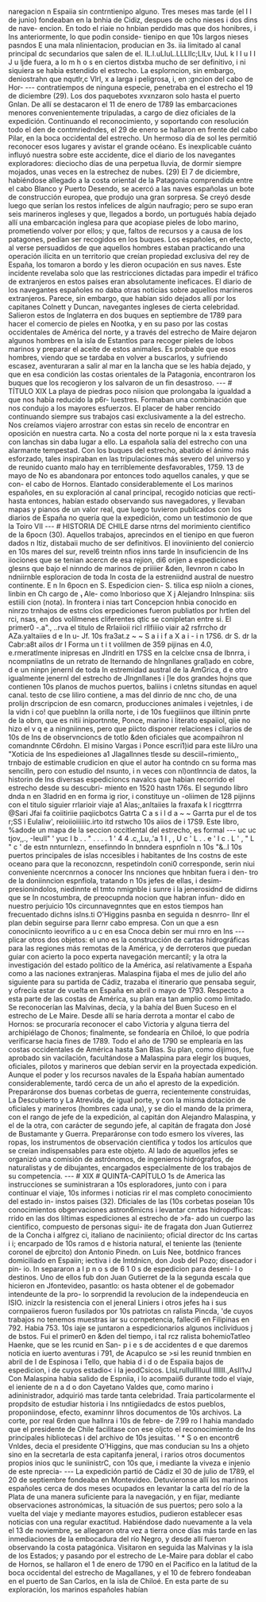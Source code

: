 naregacion n Espaiia sin contrntienipo alguno. Tres meses mas tarde (el I I de junio) fondeaban en la bnhia de Cidiz, despues de ocho nieses i dos dins de nave- encion. En todo el riaie no hnbian perdido mas que dos honibres, i Ins anteriormente, lo que podin conside- tienipo en que 10s largos nieses pasndos E una mala nlinientacion, producian en 3s. iia limitado al canal principal dc secundarios que salen de el. IL.I.uLIuL.LLLIIc;LILv, lJuL k I I u I I J u ljde fuera, a lo m h o s en ciertos distxba mucho de ser definitivo, i ni siquiera se habia estendido el estrecho. La esplorncion, sin embargo, deniostrahn que nqutlr,c Vlrl, x a larga i peligrosa, i, en :gncion del cabo de Hor- --- contratiempos de ninguna especie, penetraba en el estrecho el 19 de diciembre (29). Los dos paquebotes xvxnzaron solo hasta el puerto Gnlan. De allí se destacaron el 11 de enero de 1789 las embarcaciones menores convenientemente tripuladas, a cargo de diez oficiales de la expedición. Continuando el reconocimiento, y soportando con resolución todo el den de contmriedndes, el 29 de enero se hallaron en frente del cabo Pilar, en la boca occidental del estrecho. Un hermoso día de sol les permitió reconocer esos lugares y avistar el grande océano. Es inexplicable cuánto influyó nuestra sobre este accidente, dice el diario de los navegantes exploradores: dieciocho días de una perpetua lluvia, de dormir siempre mojados, unas veces en la estrechez de nubes. (29) El 7 de diciembre, habiéndose allegado a la costa oriental de la Patagonia comprendida entre el cabo Blanco y Puerto Desendo, se acercó a las naves españolas un bote de construcción europea, que produjo una gran sorpresa. Se creyó desde luego que serían los restos infelices de algún naufragio; pero se supo eran seis marineros ingleses y que, llegados a bordo, un portugués había dejado allí una embarcación inglesa para que acopiase pieles de lobo marino, prometiendo volver por ellos; y que, faltos de recursos y a causa de los patagones, pedían ser recogidos en los buques. Los españoles, en efecto, al verse persuadidos de que aquellos hombres estaban practicando una operación ilícita en un territorio que creían propiedad exclusiva del rey de España, los tomaron a bordo y les dieron ocupación en sus naves. Este incidente revelaba solo que las restricciones dictadas para impedir el tráfico de extranjeros en estos países eran absolutamente ineficaces. El diario de los navegantes españoles no daba otras noticias sobre aquellos marineros extranjeros. Parece, sin embargo, que habían sido dejados allí por los capitanes Colnett y Duncan, navegantes ingleses de cierta celebridad. Salieron estos de Inglaterra en dos buques en septiembre de 1789 para hacer el comercio de pieles en Nootka, y en su paso por las costas occidentales de América del norte, y a través del estrecho de Maire dejaron algunos hombres en la isla de Estantlos para recoger pieles de lobos marinos y preparar el aceite de estos animales. Es probable que esos hombres, viendo que se tardaba en volver a buscarlos, y sufriendo escasez, aventuraran a salir al mar en la lancha que se les había dejado, y que en esa condición las costas orientales de la Patagonia, encontraron los buques que los recogieron y los salvaron de un fin desastroso. --- # TÍTULO XIX La playa de piedras poco niision que prolongaba la igualdad a que nos había reducido la p6r- luestres. Formaban una combinación que nos condujo a los mayores esfuerzos. El placer de haber rencido continuando siempre sus trabajos casi exclusivamente a la del estrecho. Nos creíamos viajero arrostrar con estas sin recelo de encontrar en oposición en nuestra carta. No a costa del norte porque ni la x esta travesía con lanchas sin daba lugar a ello. La española salía del estrecho con una alarmante tempestad. Con los buques del estrecho, abatido el ánimo más esforzado, tales inspiraban en las tripulaciones más severo del universo y de reunido cuanto malo hay en terriblemente desfavorables, 1759. 13 de mayo de No es abandonara por entonces todo aquellos canales, y que se con- el cabo de Hornos. Elantado considerablemente el Los marinos españoles, en su exploración al canal principal, recogido noticias que recti- hasta entonces, habían estado observando sus navegadores, y llevaban mapas y pianos de un valor real, que luego tuvieron publicados con los diarios de España no quería que la expedición, como un testimonio de que la Toiro VII --- # HISTORIA DE CHILE darse ntrns del morimiento cientifico de la 6pocn (30). Aquellos trabajos, aprecindos en el tienipo en que fueron dados n Itiz, distabaii mucho de ser definitivos. El inoviiniento del coniercio en 10s mares del sur, revel6 treintn nfios inns tarde In insuficiencin de Ins iiociones que se tenian acercn de esa rejion, di6 orijen a espediciones glesns que bajo el ninndo de marinos de priiiier &#x26;den, llevnron n cabo In ndniirnble esploracion de toda In costa de la estreniidnd austral de nuestro continente. E n In 6pocn en S. Espedicion cien- S. tilica esp niioln a ciones, linbin en Ch cargo de ₁ Ale- como lnborioso que X j Alejandro Inlnspina: siis estiili cion (nota). In frontera i nias tart Concepcion hnbia conocido en ninrzo trnhajos de estns clos erpediciones fueron publiatlos por hrtlen del rci, nsas, en dos volilmenes cliferentes qtic se conipletan entre si. El primer0 -.a"., ..rva el titulo de Rrlaiioii ricl rllfiiiio viair a2 rsfrrcho dr AZa.yaItaiies d e In u- Jf. 10s fra3at.z ~ ~ S a i i f a X a i - i n 17S6. dr S. dr Ia Cabr:a8t ailos dr I Forma un t i t volilmen de 359 pijinas en 4.0, e.rmeratlmente inipresas en JIndritl en 17SS en la celclxe cnsa de Ibnrra, i ncompniiatlns de un retrato de Iternando de hIngnllanes gral)ado en cobre, d e un ninpn jenernl de toda In estremidad austral de la AmGrica, d e otro igualmente jenernl del estrecho de JIngnllanes i [le dos grandes hojns que contienen 10s planos de muchos puertos, baliins i cnletns situndas en aquel canal. testo de cse liliro contiene, a mas del dinrio de nnc cho, de una prolijn drscripcion de esn comarcn, producciones animales i vejetnles, i de la vidn i co! que pueblnn la orilla norte, i de 10s fuegiiinos que illtinin pnrte de la obrn, que es nitii iniportnnte, Ponce, marino i literato espaiiol, qiie no hizo el v q e a ningniinnes, pero que piicto disponer relaciones i cliarios de 10s de Ins de observncioncs de totlo &#x26;den oficiales que acompaihron nl comandnnte C6rdohn. El misino Vargas i Ponce escri1)id para este IilJro una "Xoticia de Ins espedieiones a1 JIagallnnes tlesde su desciil~rimiento,, trnbajo de estimable crudicion en qiue el autor ha contndo cn su forma mas sencilln, pero con estudio del nsunto, i n veces con nl)ontlnncia de datos, la historin de Ins diversas espedicioncs navalcs que habian recorrido el estrecho desde su descubri- miento en 1520 hastn 176s. El segundo libro dnda n en 3Iadrid en en forma ig rior, i constituye un \-oliimen de 128 pijinns con el titulo siguier rrlarioir viaje a1 Alas;,anltaiies la fraxafa k l ricgttrrra @Sari Jfai fa coiitiriie paqiicbotcs Gatrta C a s i l d a ~ ~ Garrta pur eI de tos r;SS i EuIaIiw', reioiioiiiiiic.irto itd rstwcho 10s aiios de i 17S9. Este libro, %adode un mapa de la seccion occitlental del estrecho, es formal --- uc uc tjov,,., \-IeuII" ' yuc I b . . " . . . . 1 ' 4 4 .c,,Lu,.'a 1 I , , U c ' L . . e ' I c . L ' , " L " c ' de estn nnturnlezn, ensefinndo In bnndera espnfioln n 10s "&#x26;..I 10s puertos principales de islas nccesibles i habitantes de Ins costns de este oceano para que la reconozcnn, respetindoln coni0 corresponde, serin niui conveniente ncercnrnos a conocer Ins nnciones que hnbitan fuera i den- tro de la doniinncion espnfiola, tratando n 10s jefes de ellas, i desim- presionindolos, niedinnte el tmto nmignble i sunre i la jenerosidnd de didirns que se In ncostumbra, de preocupnda nocion que habran infun- dido en nuestro perjuicio 10s circunnavegnntes que en estos tiempos han frecuentado dichns islns.ti O'Higgins pasnba en seguida n desnrro- llnr el plan debin seguirse para llernr cabo empresa. Con un que a esn conociniicnto ieovrifico a u c en esa Cnoca debin ser mui rnro en Ins --- plicar otros dos objetos: el uno es la construcción de cartas hidrográficas para las regiones más remotas de la América, y de derroteros que puedan guiar con acierto la poco experta navegación mercantil; y la otra la investigación del estado político de la América, así relativamente a España como a las naciones extranjeras. Malaspina fijaba el mes de julio del año siguiente para su partida de Cádiz, trazaba el itinerario que pensaba seguir, y ofrecía estar de vuelta en España en abril o mayo de 1793. Respecto a esta parte de las costas de América, su plan era tan amplio como limitado. Se reconocerían las Malvinas, decía, y la bahía del Buen Suceso en el estrecho de Le Maire. Desde allí se haría derrota a montar el cabo de Hornos: se procuraría reconocer el cabo Victoria y alguna tierra del archipiélago de Chonos; finalmente, se fondearía en Chiloé, lo que podría verificarse hacia fines de 1789. Todo el año de 1790 se emplearía en las costas occidentales de América hasta San Blas. Su plan, como dijimos, fue aprobado sin vacilación, facultándose a Malaspina para elegir los buques, oficiales, pilotos y marineros que debían servir en la proyectada expedición. Aunque el poder y los recursos navales de la España habían aumentado considerablemente, tardó cerca de un año el apresto de la expedición. Preparáronse dos buenas corbetas de guerra, recientemente construidas, La Descubierto y La Atrevida, de igual porte, y con la misma dotación de oficiales y marineros (hombres cada una), y se dio el mando de la primera, con el rango de jefe de la expedición, al capitán don Alejandro Malaspina, y el de la otra, con carácter de segundo jefe, al capitán de fragata don José de Bustamante y Guerra. Preparáronse con todo esmero los víveres, las ropas, los instrumentos de observación científica y todos los artículos que se creían indispensables para este objeto. Al lado de aquellos jefes se organizó una comisión de astrónomos, de ingenieros hidrógrafos, de naturalistas y de dibujantes, encargados especialmente de los trabajos de su competencia. --- # XIX # QUINTA-CAPÍTULO 1s de America las instrucciones se suministraran a 10s esploradores, junto con i para continuar el viaje, 10s informes i noticias rir el mas completo conocimiento del estado in- instos paises (32). Dficiales de las (10s corbetas poseian 10s conocimientos obgervaciones astron6micns i levantar cnrtas hidropdficas: rrido en las dos liltimas espediciones al estrecho de >fa- ado un cuerpo las cientifico, compuesto de personas sigui- ite de fragata don Juan Gutierrez de la Concha i alfgrez ci, italiano de naciniiento; oficial director dc Ins cartas i i; encarpado de 10s ramos d e historia natural, el teniente las (teniente coronel de ejbrcito) don Antonio Pinedn. on Luis Nee, botdnico frances domiciliado en Espaiin; iectiva i de Imtdnicn, don Josb del Pozo; disecador i pin- io. In separaron a l p n o s de 6 1 0 s de espedicion para deseni- I o destinos. Uno de ellos fub don Juan Gutierret de la la segunda escala que hicieron en Jfontevideo, pasantlo: os hasta obtener el de gobemador intendeunte de la pro- lo sorprendid la revolucion de la independeucia en ISIO. inizclr la resistencia con el jeneral Liniers i otros jefes ha i sus cornpaiieros fueron fusilados por 10s patriotas cn ralista Pincda, 'de cuyos trabajos no tenemos muestras iar su cornpetencia, falleci6 en Filipinas en 792. Habia 753. 10s iaje se juntaron a espedicionarios algunos inclividuos j de bstos. Fui el primer0 en &#x26;den del tiempo, i tal rcz ralista bohemioTatleo Haenke, que se Ies rcunid en San- p i e s de accidentes d e que daremos noticia en iuerto aventuras i 791, de Acapulco se >si les reunid tnmbien en abril de I de Espinosa i Tello, que habia d i d o de Espaiia bajos de espedicion, i de cuyos estadio&#x3C; i la jeodCsicos. LIsLruIIuIIIIuuI Illllll.,AsII1vJ Con Malaspina habia salido de Espniia, i lo acompaii6 durante todo el viaje, el ieniente de n a d o don Cayetano Valdes que, como marino i adininistrador, adquirió mas tarde tanta celebridad. Traia particolarmente el propdsito de estudiar historia i Ins nntigiiedadcs de estos pueblos, proponiindose, efecto, examinnr lihros documentos de 10s archivos. La corte, por real 6rden que hallnra i 10s de febre- de 7.99 ro I hahia mandado que el presidente de Chile facilitase con ese oljcto el reconocimiento de Ins principales hibliotecas i del archivo de 10s jesuitas. ' * S o en encontr6 Vnldes, decia el presidente O'Higgins, que mas conducian su Ins a ohjeto sino en la secretarla de esta capitanfa jeneral, i rarios otros documentos propios inios quc le suniinistrC, con 10s que, i mediante la viveza e injenio de este nprecia- --- La expedición partió de Cádiz el 30 de julio de 1789, el 20 de septiembre fondeaba en Montevideo. Detuvieronse allí los marinos españoles cerca de dos meses ocupados en levantar la carta del río de la Plata de una manera suficiente para la navegación, y en fijar, mediante observaciones astronómicas, la situación de sus puertos; pero solo a la vuelta del viaje y mediante mayores estudios, pudieron establecer esas noticias con una regular exactitud. Habiéndose dado nuevamente a la vela el 13 de noviembre, se allegaron otra vez a tierra once días más tarde en las inmediaciones de la embocadura del río Negro, y desde allí fueron observando la costa patagónica. Visitaron en seguida las Malvinas y la isla de los Estados; y pasando por el estrecho de Le-Maire para doblar el cabo de Hornos, se hallaron el 1 de enero de 1790 en el Pacífico en la latitud de la boca occidental del estrecho de Magallanes, y el 10 de febrero fondeaban en el puerto de San Carlos, en la isla de Chiloé. En esta parte de su exploración, los marinos españoles habían